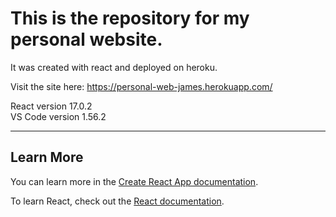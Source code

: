# This is the repository for my personal website. 

It was created with react and deployed on heroku.  

Visit the site here:
https://personal-web-james.herokuapp.com/

React version 17.0.2 <br>
VS Code version 1.56.2


<hr>


## Learn More

You can learn more in the [Create React App documentation](https://facebook.github.io/create-react-app/docs/getting-started).

To learn React, check out the [React documentation](https://reactjs.org/).

